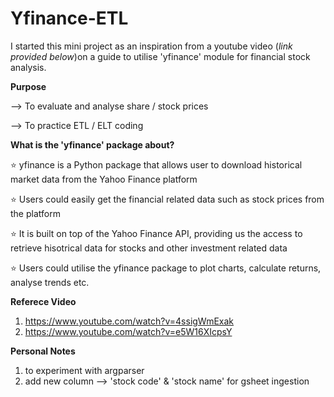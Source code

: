# Yfinance-ETL

I started this mini project as an inspiration from a youtube video (*link provided below*)on a guide to utilise 'yfinance' module for financial stock analysis. 


**Purpose**

--> To evaluate and analyse share / stock prices

--> To practice ETL / ELT coding

**What is the 'yfinance' package about?**

⭐ yfinance is a Python package that allows user to download historical market data from the Yahoo Finance platform

⭐ Users could easily get the financial related data such as stock prices from the platform 

⭐ It is built on top of the Yahoo Finance API, providing us the access to retrieve hisotrical data for stocks and other investment related data

⭐ Users could utilise the yfinance package to plot charts, calculate returns, analyse trends etc.

**Referece Video**
1. https://www.youtube.com/watch?v=4ssigWmExak 
2. https://www.youtube.com/watch?v=e5W16XIcpsY 


**Personal Notes**
1. to experiment with argparser
2. add new column --> 'stock code' & 'stock name' for gsheet ingestion
